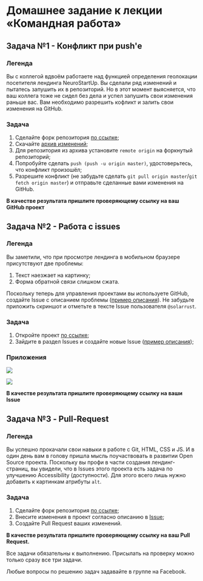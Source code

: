 #  Домашнее задание к лекции «Командная работа»

## Задача №1 - Конфликт при push'е

### Легенда

Вы с коллегой вдвоём работаете над функцией определения геолокации посетителя лендинга NeuroStartUp. Вы сделали ряд изменений и пытатесь запушить их в репозиторий. Но в этот момент выясняется, что ваш коллега тоже не сидел без дела и успел запушить свои изменения раньше вас. Вам необходимо разрешить кофликт и залить свои изменения на GitHub. 

### Задача

1. Сделайте форк репозитория [по ссылке](https://github.com/netology-code/git-homeworks-neuro-fork);
1. Скачайте [архив изменений](https://github.com/netology-code/git-homeworks/blob/master/remote/src/neuro-push.zip);
1. Для репозитория из архива установите `remote origin` на форкнутый репозиторий;
1. Попробуйте сделать `push (push -u origin master)`, удостоверьтесь, что конфликт произошёл;
1. Разрешите конфликт (не забудьте сделать `git pull origin master`/`git fetch origin master`) и отправьте сделанные вами изменения на GitHub.

**В качестве результата пришлите проверяющему ссылку на ваш GitHub проект**

## Задача №2 - Работа с issues

### Легенда

Вы заметили, что при просмотре лендинга в мобильном браузере присутствуют две проблемы:
1. Текст наезжает на картинку;
2. Форма обратной связи слишком сжата.

Поскольку теперь для управления проектами вы используете GitHub, создайте Issue с описанием проблемы ([пример описания](/remote/issue-example.md)). Не забудьте приложить скриншот и отметьте в тексте Issue пользователя `@solarrust`.

### Задача

1. Откройте проект [по ссылке](https://github.com/netology-code/git-homeworks-neuro-issues);
1. Зайдите в раздел Issues и создайте новые Issue ([пример описания](/remote/issue-example.md));

### Приложения

![](https://i.imgur.com/2hcT6xM.png)

![](https://i.imgur.com/HcSpYkT.png)

**В качестве результата пришлите проверяющему ссылку на ваши Issue**

## Задача №3 - Pull-Request

### Легенда

Вы успешно прокачали свои навыки в работе с Git, HTML, CSS и JS. И в один день вам в голову пришла мысль поучаствовать в развитии Open Source проекта. Поскольку вы профи в части создания лендинг-страниц, вы увидели, что в Issues этого проекта есть задача по улучшению Accessibility (доступности). Для этого всего лишь нужно добавить к картинкам атрибуты `alt`.

### Задача

1. Сделайте форк репозитория [по ссылке](https://github.com/netology-code/git-homeworks-neuro-pr);
1. Внесите изменения в проект согласно описанию в [Issue](https://github.com/netology-code/git-homeworks-neuro-pr/issues/1);
1. Создайте Pull Request ваших изменений.

**В качестве результата пришлите проверяющему ссылку на ваш Pull Request.**


Все задачи обязательны к выполнению. Присылать на проверку можно только сразу все три задачи.

Любые вопросы по решению задач задавайте в группе на Facebook.
